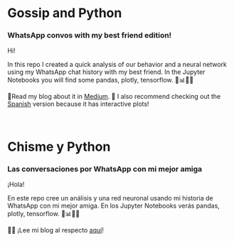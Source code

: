 # Gossip and Python
### WhatsApp convos with my best friend edition!

Hi! 

In this repo I created a quick analysis of our behavior and a neural network using my WhatsApp chat history with my best friend. In the Jupyter Notebooks you will find some pandas, plotly, tensorflow. 🐍📊🐼🧠

📗Read my blog about it in [Medium](https://medium.com/@vivianamarquez/gossip-and-python-whatsapp-convos-with-my-best-friend-edition-665eac7855fa). 
🎨 I also recommend checking out the [Spanish](http://vivianamarquez.com/ChismeYPython/) version because it has interactive plots!


<br>


# Chisme y Python
### Las conversaciones por WhatsApp con mi mejor amiga

¡Hola!

En este repo cree un análisis y una red neuronal usando mi historia de WhatsApp con mi mejor amiga. En los Jupyter Notebooks verás pandas, plotly, tensorflow. 🐍📊🐼🧠

📗🎨 ¡Lee mi blog al respecto [aquí](http://vivianamarquez.com/ChismeYPython/)!
